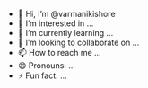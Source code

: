 - 👋 Hi, I’m @varmanikishore
- 👀 I’m interested in ...
- 🌱 I’m currently learning ...
- 💞️ I’m looking to collaborate on ...
- 📫 How to reach me ...
- 😄 Pronouns: ...
- ⚡ Fun fact: ...

<!---
varmanikishore/varmanikishore is a ✨ special ✨ repository because its `README.md` (this file) appears on your GitHub profile.
You can click the Preview link to take a look at your changes.
--->
